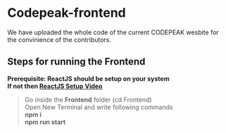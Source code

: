 # Codepeak-frontend
We have uploaded the whole code of the current CODEPEAK wesbite for the convinience of the contributors.
## Steps for running the Frontend
**Prerequisite: ReactJS should be setup on your system**<br>
**If not then [ReactJS Setup Video](https://youtu.be/-mJFZp84TIY)**<br>
>Go inside the **Frontend** folder (cd Frontend) <br>
>Open New Terminal and write following commands <br>
**npm i** <br>
**npm run start**
